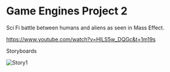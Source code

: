 # Game Engines Project 2
 
Sci Fi battle between humans and aliens as seen in Mass Effect. 

https://www.youtube.com/watch?v=HlLS5w_DQGc&t=1m19s

Storyboards 

![Story1](https://github.com/OisinR/GE2Assignment/1.png)
